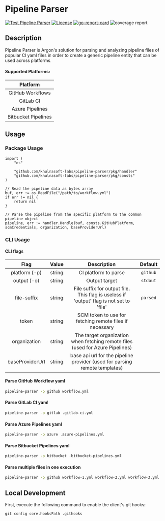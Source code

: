 # Pipeline Parser

[![Test Pipeline Parser](https://github.com/khulnasoft-labs/pipeline-parser/actions/workflows/test.yml/badge.svg)](https://github.com/khulnasoft-labs/pipeline-parser/actions/workflows/test.yml)
[![License](https://img.shields.io/badge/License-Apache%202.0-blue.svg)](https://github.com/khulnasoft-labs/pipeline-parser/blob/main/LICENSE)
[![go-report-card][go-report-card]](https://goreportcard.com/report/github.com/khulnasoft-labs/pipeline-parser)
![coverage report](https://img.shields.io/codecov/c/github/khulnasoft-labs/pipeline-parser)

[go-report-card]: https://goreportcard.com/badge/github.com/khulnasoft-labs/pipeline-parser

## Description

Pipeline Parser is Argon's solution for parsing and analyzing pipeline files of popular CI yaml files in order to create a generic pipeline entity that can be used across platforms.

#### Supported Platforms:

| Platform
| :---:
| GitHub Workflows
| GitLab CI
| Azure Pipelines
| Bitbucket Pipelines

## Usage

### Package Usage

```golang
import (
    "os"

    "github.com/khulnasoft-labs/pipeline-parser/pkg/handler"
    "github.com/khulnasoft-labs/pipeline-parser/pkg/consts"
)

// Read the pipeline data as bytes array
buf, err := os.ReadFile("/path/to/workflow.yml")
if err != nil {
    return nil
}

// Parse the pipeline from the specific platform to the common pipeline object
pipeline, err := handler.Handle(buf, consts.GitHubPlatform, scmCredentials, organization, baseProviderUrl)
```

### CLI Usage

#### CLI flags

|      Flag       | Value  |                                       Description                                       | Default  |
| :-------------: | :----: | :-------------------------------------------------------------------------------------: | :------: |
|  platform (-p)  | string |                                  CI platform to parse                                   | `github` |
|   output (-o)   | string |                                      Output target                                      | `stdout` |
|   file-suffix   | string | File suffix for output file. This flag is useless if 'output' flag is not set to 'file' | `parsed` |
|      token      | string |                 SCM token to use for fetching remote files if necessary                 |          |
|  organization   | string |      The target organization when fetching remote files (used for Azure Pipelines)      |          |
| baseProviderUrl | string |       base api url for the pipeline provider (used for parsing remote templates)        |          |

#### Parse GitHub Workflow yaml

```bash
pipeline-parser -p github workflow.yml
```

#### Parse GitLab CI yaml

```bash
pipeline-parser -p gitlab .gitlab-ci.yml
```

#### Parse Azure Pipelines yaml

```bash
pipeline-parser -p azure .azure-pipelines.yml
```

#### Parse Bitbucket Pipelines yaml

```bash
pipeline-parser -p bitbucket .bitbucket-pipelines.yml
```

#### Parse multiple files in one execution

```bash
pipeline-parser -p github workflow-1.yml workflow-2.yml workflow-3.yml
```

## Local Development

First, execute the following command to enable the client's git hooks:

```
git config core.hooksPath .githooks
```
